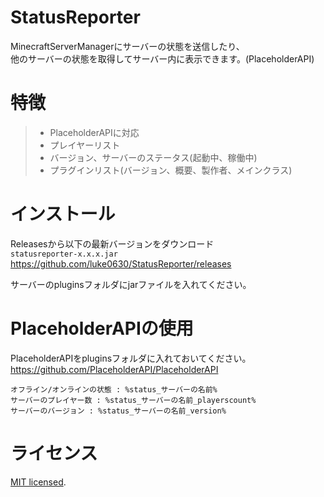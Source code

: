 StatusReporter
====

MinecraftServerManagerにサーバーの状態を送信したり、  
他のサーバーの状態を取得してサーバー内に表示できます。(PlaceholderAPI)

# 特徴
> * PlaceholderAPIに対応
> * プレイヤーリスト
> * バージョン、サーバーのステータス(起動中、稼働中)
> * プラグインリスト(バージョン、概要、製作者、メインクラス)

# インストール
Releasesから以下の最新バージョンをダウンロード  
`statusreporter-x.x.x.jar`  
<https://github.com/luke0630/StatusReporter/releases>

サーバーのpluginsフォルダにjarファイルを入れてください。
# PlaceholderAPIの使用
PlaceholderAPIをpluginsフォルダに入れておいてください。  
<https://github.com/PlaceholderAPI/PlaceholderAPI>

```
オフライン/オンラインの状態 : %status_サーバーの名前%
サーバーのプレイヤー数 : %status_サーバーの名前_playerscount%
サーバーのバージョン : %status_サーバーの名前_version%
```
# ライセンス
[MIT licensed](./LICENSE).